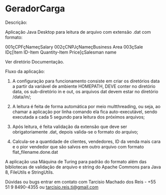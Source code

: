 # GeradorCarga

Descrição:

Aplicação Java Desktop para leitura de arquivo com extensão .dat com formato:

001çCPFçNameçSalary
002çCNPJçNameçBusiness Area
003çSale IDç[Item ID-Item Quantity-Item Price]çSalesman name

Ver diretório Documentação.


Fluxo da aplicação:

1) A configuração para funcionamento consiste em criar os diretórios data a partir da variável de ambiente HOMEPATH, DEVE conter no diretório data, os sub-diretório in e out, os arquivos dat devem estar no diretório /data/in/;

2) A leitura é feita de forma automática por meio multthreading, ou seja, ao chamar a aplicação por linha comando ela fica auto-executável, sendo executada a cada 5 segundo para leitura dos próximos arquivos;

3) Após leitura, é feita validação da extensão que deve ser obrigatoriamente .dat, depois valida-se o formato do arquivo;

4) Calcula-se a quantidade de clientes, vendedores, ID da venda mais cara e o pior vendedor que são salvos em outro arquivo com formato flat_filename.done.dat

A aplicação usa Máquina de Turing para padrão do formato além das bibliotecas de validação de arquivo e string do Apache Commons para Java 8, FileUtils e StringUtils.


Dúvidas ou bugs entrar em contato com Tarcisio Machado dos Reis - +55 51 9 8490-4355 ou tarcisio.reis.ti@gmail.com
